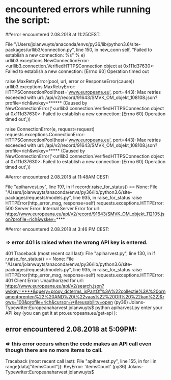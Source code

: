 # encountered errors while running the script:

##error encountered 2.08.2018 at 11:25CEST:

File "/Users/jolanwuyts/anaconda/envs/py36/lib/python3.6/site-packages/urllib3/connection.py", line 150, in new_conn
self, "Failed to establish a new connection: %s" % e)
urllib3.exceptions.NewConnectionError: <urllib3.connection.VerifiedHTTPSConnection object at 0x111d37630>: Failed to establish a new connection: [Errno 60] Operation timed out

raise MaxRetryError(pool, url, error or ResponseError(cause))
urllib3.exceptions.MaxRetryError: HTTPSConnectionPool(host='www.europeana.eu', port=443): Max retries exceeded with url: /api/v2/record/91643/SMVK_OM_objekt_108108.json?profile=rich&wskey=****** (Caused by NewConnectionError('<urllib3.connection.VerifiedHTTPSConnection object at 0x111d37630>: Failed to establish a new connection: [Errno 60] Operation timed out',))

raise ConnectionError(e, request=request)
requests.exceptions.ConnectionError: HTTPSConnectionPool(host='www.europeana.eu', port=443): Max retries exceeded with url: /api/v2/record/91643/SMVK_OM_objekt_108108.json?profile=rich&wskey=***** (Caused by NewConnectionError('<urllib3.connection.VerifiedHTTPSConnection object at 0x111d37630>: Failed to establish a new connection: [Errno 60] Operation timed out',))

##error encountered 2.08.2018 at 11:48AM CEST:

File "apiharvest.py", line 197, in <module>
    if recordr.raise_for_status() == None:
  File "/Users/jolanwuyts/anaconda/envs/py36/lib/python3.6/site-packages/requests/models.py", line 935, in raise_for_status
    raise HTTPError(http_error_msg, response=self)
requests.exceptions.HTTPError: 500 Server Error: Internal Server Error for url: https://www.europeana.eu/api/v2/record/91643/SMVK_OM_objekt_112105.json?profile=rich&wskey=****

##error encountered 2.08.2018 at 3:46 PM CEST:
### => error 401 is raised when the wrong API key is entered.

401
Traceback (most recent call last):
 File "apiharvest.py", line 130, in <module>
   if r.raise_for_status() == None:
 File "/Users/jolanwuyts/anaconda/envs/py36/lib/python3.6/site-packages/requests/models.py", line 935, in raise_for_status
   raise HTTPError(http_error_msg, response=self)
requests.exceptions.HTTPError: 401 Client Error: Unauthorized for url: https://www.europeana.eu/api/v2/search.json?wskey=****&query=proxy_dcterms_isPartOf%3A%22collectie%3A%20ornamentprenten%22%20AND%20(%22vaas%22%20OR%20%22kan%22)&rows=100&profile=rich&cursor=\*&reusability=open
(py36) Jolans-Typewriter:Europeanaharvest jolanwuyts$ python apiharvest.py
enter your API key (you can get it at pro.europeana.eu/get-api ):

## error encountered 2.08.2018 at 5:09PM:
### => this error occurs when the code makes an API call even though there are no more items to call.

Traceback (most recent call last):
  File "apiharvest.py", line 155, in <module>
    for i in range(data["itemsCount"]):
KeyError: 'itemsCount'
(py36) Jolans-Typewriter:Europeanaharvest jolanwuyts$ 
